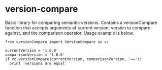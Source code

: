 # version-compare

Basic library for comparing semantic versions. Contains a versionCompare function
that accepts arguments of current version, version to compare against, and the
comparison operator. Usage example is below.

```
from versionCompare import VersionCompare as vc

currentVersion = '1.0.0'
comparisonVersion = '1.0.0'
if vc.versionCompare(currentVersion, comparisonVersion, '=='):
  print 'versions are equal'
```
